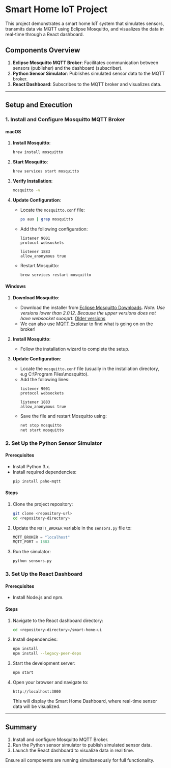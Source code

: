 # Smart Home IoT Project

This project demonstrates a smart home IoT system that simulates sensors, transmits data via MQTT using Eclipse Mosquitto, and visualizes the data in real-time through a React dashboard.

## Components Overview

1. **Eclipse Mosquitto MQTT Broker**: Facilitates communication between sensors (publisher) and the dashboard (subscriber).
2. **Python Sensor Simulator**: Publishes simulated sensor data to the MQTT broker.
3. **React Dashboard**: Subscribes to the MQTT broker and visualizes data.

---

## Setup and Execution

### 1. Install and Configure Mosquitto MQTT Broker

#### macOS

1. **Install Mosquitto**:

   ```bash
   brew install mosquitto
   ```

2. **Start Mosquitto**:

   ```bash
   brew services start mosquitto
   ```

3. **Verify Installation**:

   ```bash
   mosquitto -v
   ```

4. **Update Configuration**:

   - Locate the `mosquitto.conf` file:
     ```bash
     ps aux | grep mosquitto
     ```
   - Add the following configuration:
     ```
     listener 9001
     protocol websockets

     listener 1883
     allow_anonymous true
     ```
   - Restart Mosquitto:
     ```bash
     brew services restart mosquitto
     ```

#### Windows

1. **Download Mosquitto**:

   - Download the installer from [Eclipse Mosquitto Downloads](https://mosquitto.org/download/).
   *Note: Use versions lower than 2.0.12. Because the upper versions does not have websocket suooprt.* [Older versions](https://mosquitto.org/files/binary/win64/)
   - We can also use [MQTT Explorar](https://mqtt-explorer.com/) to find what is going on on the broker!

2. **Install Mosquitto**:

   - Follow the installation wizard to complete the setup.

3. **Update Configuration**:

   - Locate the `mosquitto.conf` file (usually in the installation directory, e.g C:\Program Files\mosquitto).
   - Add the following lines:
     ```
     listener 9001
     protocol websockets

     listener 1883
     allow_anonymous true
     ```
   - Save the file and restart Mosquitto using:
     ```cmd
     net stop mosquitto
     net start mosquitto
     ```

### 2. Set Up the Python Sensor Simulator

#### Prerequisites

- Install Python 3.x.
- Install required dependencies:
  ```bash
  pip install paho-mqtt
  ```

#### Steps

1. Clone the project repository:

   ```bash
   git clone <repository-url>
   cd <repository-directory>
   ```

2. Update the `MQTT_BROKER` variable in the `sensors.py` file to:

   ```python
   MQTT_BROKER = "localhost"
   MQTT_PORT = 1883
   ```

3. Run the simulator:

   ```bash
   python sensors.py
   ```

### 3. Set Up the React Dashboard

#### Prerequisites

- Install Node.js and npm.

#### Steps

1. Navigate to the React dashboard directory:
   ```bash
   cd <repository-directory>/smart-home-ui
   ```

2. Install dependencies:
   ```bash
   npm install
   npm install --legacy-peer-deps
   ```

3. Start the development server:
   ```bash
   npm start
   ```

4. Open your browser and navigate to:
   ```
   http://localhost:3000
   ```
   This will display the Smart Home Dashboard, where real-time sensor data will be visualized.

---

## Summary

1. Install and configure Mosquitto MQTT Broker.
2. Run the Python sensor simulator to publish simulated sensor data.
3. Launch the React dashboard to visualize data in real time.

Ensure all components are running simultaneously for full functionality.

